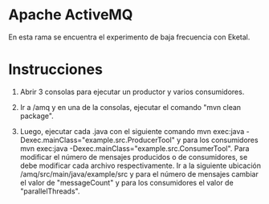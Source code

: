 # Apache ActiveMQ
En esta rama se encuentra el experimento de baja frecuencia con Eketal.

# Instrucciones

1. Abrir 3 consolas para ejecutar un productor y varios consumidores. 

2. Ir a /amq y en una de la consolas, ejecutar el comando "mvn clean package".

3. Luego, ejecutar cada .java con el siguiente comando mvn exec:java -Dexec.mainClass="example.src.ProducerTool" y para los consumidores mvn exec:java -Dexec.mainClass="example.src.ConsumerTool". Para modificar el número de mensajes producidos o de consumidores, se debe modificar cada archivo respectivamente. Ir a la siguiente ubicación /amq/src/main/java/example/src y para el número de mensajes cambiar el valor de "messageCount" y para los consumidores el valor de "parallelThreads".
